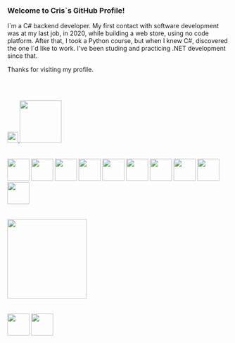 ### Welcome to Cris`s GitHub Profile!

I`m a C# backend developer. 
My first contact with software development was at my last job, in 2020, while building a web store, using no code platform. After that, I took a Python course, but when I knew C#, discovered the one I´d like to work. I've been studing and practicing .NET development since that.

Thanks for visiting my profile.

</br></br>
<div>  
    <a href = "mailto:crisnordev@hotmail.com"><img src="https://img.shields.io/badge/Gmail-D14836?style=for-the-badge&logo=gmail&logoColor=white" height="24" target="_blank"> <a/>
    <a href="https://www.linkedin.com/in/crisnordev" target="_blank"><img src="https://img.shields.io/badge/-LinkedIn-%230077B5?style=for-the-badge&logo=linkedin&logoColor=white" width="95" target="_blank"> <a/>   
</div>
</br></br>
<div>
  <a>
    <img src="https://cdn.jsdelivr.net/gh/devicons/devicon/icons/csharp/csharp-original.svg" width="50" height="50" />
    <img src="https://cdn.jsdelivr.net/gh/devicons/devicon/icons/dot-net/dot-net-plain-wordmark.svg" width="50" height="50" />
    <img src="https://cdn.jsdelivr.net/gh/devicons/devicon/icons/microsoftsqlserver/microsoftsqlserver-plain-wordmark.svg" width="50" height="50" />                    
    <img src="https://cdn.jsdelivr.net/gh/devicons/devicon/icons/git/git-original.svg" width="50" height="50" />          
    <img src="https://cdn.jsdelivr.net/gh/devicons/devicon/icons/html5/html5-plain-wordmark.svg" width="50" height="50" />
    <img src="https://cdn.jsdelivr.net/gh/devicons/devicon/icons/docker/docker-original-wordmark.svg" width="50" height="50" />
    <img src="https://cdn.jsdelivr.net/gh/devicons/devicon/icons/github/github-original-wordmark.svg" width="50" height="50" />
    <img src="https://cdn.jsdelivr.net/gh/devicons/devicon/icons/nuget/nuget-original-wordmark.svg" width="50" height="50" />                  
    <img src="https://cdn.jsdelivr.net/gh/devicons/devicon/icons/azure/azure-original-wordmark.svg" width="50" height="50" />                   
    <img src="https://cdn.jsdelivr.net/gh/devicons/devicon/icons/python/python-original-wordmark.svg" width="50" height="50" />
  </a>
</div>
</br></br>
 <div>
  <a href="https://github.com/crisnordev">  
  <img height="180em" src="https://github-readme-stats.vercel.app/api/top-langs/?username=crisnordev&layout=compact&langs_count=7&theme=tokyonight"/>
</div>
</br></br>
<div>
    <a>
      <img src="https://cdn.jsdelivr.net/gh/devicons/devicon/icons/jetbrains/jetbrains-original.svg" width="50" height="50" />
      <img src="https://cdn.jsdelivr.net/gh/devicons/devicon/icons/visualstudio/visualstudio-plain.svg" width="50" height="50" />
    </a>    
          
